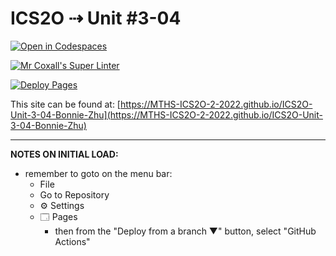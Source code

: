 # ICS2O ⇢ Unit #3-04

[![Open in Codespaces](https://classroom.github.com/assets/launch-codespace-7f7980b617ed060a017424585567c406b6ee15c891e84e1186181d67ecf80aa0.svg)](https://classroom.github.com/open-in-codespaces?assignment_repo_id=10943106)

[![Mr Coxall's Super Linter](https://github.com/MTHS-ICS2O-2-2022/ICS2O-Unit-3-04-Bonnie-Zhu/workflows/Mr%20Coxall's%20Super%20Linter/badge.svg)](https://github.com/MTHS-ICS2O-2-2022/ICS2O-Unit-3-04-Bonnie-Zhu/actions)

[![Deploy Pages](https://github.com/MTHS-ICS2O-2-2022/ICS2O-Unit-3-04-Bonnie-Zhu/workflows/Deploy%20Pages/badge.svg)](https://github.com/MTHS-ICS2O-2-2022/ICS2O-Unit-3-04-Bonnie-Zhu/actions)

This site can be found at: [https://MTHS-ICS2O-2-2022.github.io/ICS2O-Unit-3-04-Bonnie-Zhu](https://MTHS-ICS2O-2-2022.github.io/ICS2O-Unit-3-04-Bonnie-Zhu)

---

**NOTES ON INITIAL LOAD:**
- remember to goto on the menu bar:
  - File
  - Go to Repository
  - ⚙ Settings
  - 🗔 Pages
    - then from the "Deploy from a branch ▼" button, select "GitHub Actions"
